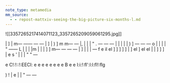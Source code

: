 ```yaml
---
note_type: metamedia
mm_source:
  - - repost-mattxiv-seeing-the-big-picture-six-months-l.md
---
```


![[3357265217414071123_3357265209059061295.jpg]]

| ] | m— —— — —
| ] | ) ] m m— —
|, | | | " . — — —
| | | | | ) ] — — —
o | | | | " ——
L | | |
|m | | | ] ] m— — — —
| ] | | | —
f e il el ] ] ] ] ] | ]
el ] el el | | ] ] ]
| e s ' | | | " " —

e C!:!::!:EECI:
e e e e e e e e B e e I:i:!:ﬂ':l:l:ﬂ!:ﬂg

) ! | e | | " — —


